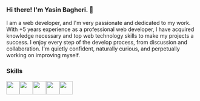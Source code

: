 ### Hi there! I'm Yasin Bagheri. 👋
I am a web developer, and I'm very passionate and dedicated to my work.
With +5 years experience as a professional web developer, I have acquired knowledge necessary and top web technology skills to make my projects a success.
I enjoy every step of the develop process, from discussion and collaboration. I'm quietly confident, naturally curious, and perpetually working on improving myself.

### Skills
<div style="display: flex">
<img src="https://s31.picofile.com/file/8470085418/react.png" width="35">
<img src="https://s31.picofile.com/file/8470085384/nextjs.png" width="35">
<!-- <img src="https://s31.picofile.com/file/8470085368/JavaScript.png" width="35"> -->
<img src="https://s30.picofile.com/file/8470085450/Typescript.png" width="35">
<img src="https://s30.picofile.com/file/8470085426/sass.png" width="35">
<img src="https://s31.picofile.com/file/8470085434/tailwind.png" width="35">
</div>
<!--
**yasin-bagheri/yasin-bagheri** is a ✨ _special_ ✨ repository because its `README.md` (this file) appears on your GitHub profile.

Here are some ideas to get you started:

- 🔭 I’m currently working on ...
- 🌱 I’m currently learning ...
- 👯 I’m looking to collaborate on ...
- 🤔 I’m looking for help with ...
- 💬 Ask me about ...
- 📫 How to reach me: ...
- 😄 Pronouns: ...
- ⚡ Fun fact: ...
-->
